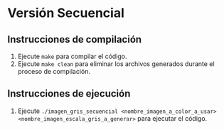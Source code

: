 # Versión Secuencial

## Instrucciones de compilación

1. Ejecute `make` para compilar el código.
2. Ejecute `make clean` para eliminar los archivos generados durante el proceso de compilación.

## Instrucciones de ejecución

1. Ejecute `./imagen_gris_secuencial <nombre_imagen_a_color_a_usar> <nombre_imagen_escala_gris_a_generar>` para ejecutar el código.
